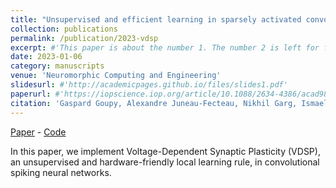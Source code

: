 ```yaml
---
title: "Unsupervised and efficient learning in sparsely activated convolutional spiking neural networks enabled by voltage-dependent synaptic plasticity"
collection: publications
permalink: /publication/2023-vdsp
excerpt: #'This paper is about the number 1. The number 2 is left for future work.'
date: 2023-01-06
category: manuscripts
venue: 'Neuromorphic Computing and Engineering'
slidesurl: #'http://academicpages.github.io/files/slides1.pdf'
paperurl: #'https://iopscience.iop.org/article/10.1088/2634-4386/acad98'
citation: 'Gaspard Goupy, Alexandre Juneau-Fecteau, Nikhil Garg, Ismael Balafrej, Fabien Alibart, Luc Frechette, Dominique Drouin, and Yann Beilliard. Unsupervised and Efficient Learning in Sparsely Activated Convolutional Spiking Neural Networks Enabled by Voltage-Dependent Synaptic Plasticity. Neuromorphic Computing and Engineering, 3, 2023.'
---
```


[Paper](https://iopscience.iop.org/article/10.1088/2634-4386/acad98) - [Code](https://github.com/ggoupy/CSNN-VDSP/)

In this paper, we implement Voltage-Dependent Synaptic Plasticity (VDSP), an unsupervised and hardware-friendly local learning rule, in convolutional spiking neural networks.
